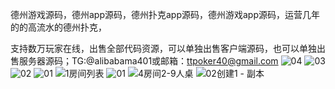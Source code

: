 德州游戏源码，德州app源码，德州扑克app源码，德州游戏app源码，运营几年的的高流水的德州扑克，

支持数万玩家在线，出售全部代码资源，可以单独出售客户端源码，也可以单独出售服务器源码；TG:@alibabama401或邮箱：ttpoker40@gmail.com
![04](https://github.com/user-attachments/assets/4c657c07-b274-44f0-b186-b8a3b77c307a)
![03](https://github.com/user-attachments/assets/b8218875-b1c2-40f2-b146-679876041b5c)
![02](https://github.com/user-attachments/assets/8a258f60-ffba-4d1a-8ab3-b32af5a0ac20)
![01](https://github.com/user-attachments/assets/9e824616-16be-4e9c-97f2-69af51edd494)
![1房间列表](https://github.com/user-attachments/assets/9d4d5407-3961-41e4-ab9d-b55417337be7)
![01](https://github.com/user-attachments/assets/1e8a6994-e544-4c20-a3a2-f0271603ed36)
![4房间2-9人桌](https://github.com/user-attachments/assets/3ccdceb1-6e7f-4d5f-9080-0c811eabbe91)
![02创建1 - 副本](https://github.com/user-attachments/assets/0f3f0234-5c52-42a8-a390-7d4485ff26b6)
